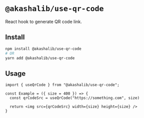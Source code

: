# `@akashalib/use-qr-code`

React hook to generate QR code link.

## Install

```bash
npm install @akashalib/use-qr-code
# OR
yarn add @akashalib/use-qr-code
```

## Usage

```tsx
import { useQrCode } from "@akashalib/use-qr-code";

const Example = ({ size = 400 }) => {
  const qrCodeSrc = useQrCode("https://something.com", size)

  return <img src={qrCodeSrc} width={size} height={size} />
}
```

